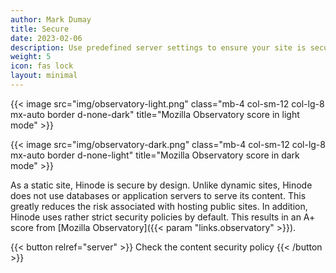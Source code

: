 ```yaml
---
author: Mark Dumay
title: Secure
date: 2023-02-06
description: Use predefined server settings to ensure your site is secure by default.
weight: 5
icon: fas lock
layout: minimal
---
```


{{< image src="img/observatory-light.png" class="mb-4 col-sm-12 col-lg-8 mx-auto border d-none-dark" title="Mozilla Observatory score in light mode" >}}

{{< image src="img/observatory-dark.png" class="mb-4 col-sm-12 col-lg-8 mx-auto border d-none-light" title="Mozilla Observatory score in dark mode" >}}

As a static site, Hinode is secure by design. Unlike dynamic sites, Hinode does not use databases or application servers to serve its content. This greatly reduces the risk associated with hosting public sites. In addition, Hinode uses rather strict security policies by default. This results in an A+ score from [Mozilla Observatory]({{< param "links.observatory" >}}).

{{< button relref="server" >}}
    Check the content security policy
{{< /button >}}
